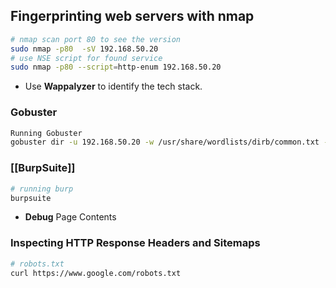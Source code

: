 ## Fingerprinting web servers with nmap
```bash
# nmap scan port 80 to see the version
sudo nmap -p80  -sV 192.168.50.20
# use NSE script for found service
sudo nmap -p80 --script=http-enum 192.168.50.20
```
- Use **Wappalyzer** to identify the tech stack.
### Gobuster
```bash
Running Gobuster
gobuster dir -u 192.168.50.20 -w /usr/share/wordlists/dirb/common.txt -t 5
```
### [[BurpSuite]]
```bash
# running burp
burpsuite
```
- **Debug** Page Contents
### Inspecting HTTP Response Headers and Sitemaps
```bash
# robots.txt
curl https://www.google.com/robots.txt

```
